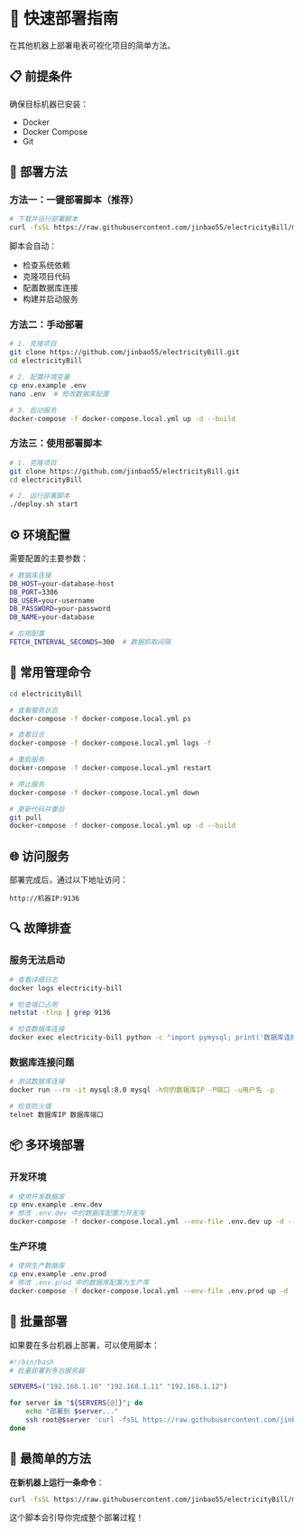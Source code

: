 # 🚀 快速部署指南

在其他机器上部署电表可视化项目的简单方法。

## 📋 前提条件

确保目标机器已安装：
- Docker
- Docker Compose  
- Git

## 🎯 部署方法

### 方法一：一键部署脚本（推荐）

```bash
# 下载并运行部署脚本
curl -fsSL https://raw.githubusercontent.com/jinbao55/electricityBill/main/remote-deploy.sh | bash
```

脚本会自动：
- 检查系统依赖
- 克隆项目代码
- 配置数据库连接
- 构建并启动服务

### 方法二：手动部署

```bash
# 1. 克隆项目
git clone https://github.com/jinbao55/electricityBill.git
cd electricityBill

# 2. 配置环境变量
cp env.example .env
nano .env  # 修改数据库配置

# 3. 启动服务
docker-compose -f docker-compose.local.yml up -d --build
```

### 方法三：使用部署脚本

```bash
# 1. 克隆项目
git clone https://github.com/jinbao55/electricityBill.git
cd electricityBill

# 2. 运行部署脚本
./deploy.sh start
```

## ⚙️ 环境配置

需要配置的主要参数：

```bash
# 数据库连接
DB_HOST=your-database-host
DB_PORT=3306
DB_USER=your-username
DB_PASSWORD=your-password
DB_NAME=your-database

# 应用配置
FETCH_INTERVAL_SECONDS=300  # 数据抓取间隔
```

## 🔧 常用管理命令

```bash
cd electricityBill

# 查看服务状态
docker-compose -f docker-compose.local.yml ps

# 查看日志
docker-compose -f docker-compose.local.yml logs -f

# 重启服务
docker-compose -f docker-compose.local.yml restart

# 停止服务
docker-compose -f docker-compose.local.yml down

# 更新代码并重启
git pull
docker-compose -f docker-compose.local.yml up -d --build
```

## 🌐 访问服务

部署完成后，通过以下地址访问：

```
http://机器IP:9136
```

## 🔍 故障排查

### 服务无法启动
```bash
# 查看详细日志
docker logs electricity-bill

# 检查端口占用
netstat -tlnp | grep 9136

# 检查数据库连接
docker exec electricity-bill python -c "import pymysql; print('数据库连接测试')"
```

### 数据库连接问题
```bash
# 测试数据库连接
docker run --rm -it mysql:8.0 mysql -h你的数据库IP -P端口 -u用户名 -p

# 检查防火墙
telnet 数据库IP 数据库端口
```

## 📦 多环境部署

### 开发环境
```bash
# 使用开发数据库
cp env.example .env.dev
# 修改 .env.dev 中的数据库配置为开发库
docker-compose -f docker-compose.local.yml --env-file .env.dev up -d --build
```

### 生产环境
```bash
# 使用生产数据库
cp env.example .env.prod  
# 修改 .env.prod 中的数据库配置为生产库
docker-compose -f docker-compose.local.yml --env-file .env.prod up -d --build
```

## 🔄 批量部署

如果要在多台机器上部署，可以使用脚本：

```bash
#!/bin/bash
# 批量部署到多台服务器

SERVERS=("192.168.1.10" "192.168.1.11" "192.168.1.12")

for server in "${SERVERS[@]}"; do
    echo "部署到 $server..."
    ssh root@$server 'curl -fsSL https://raw.githubusercontent.com/jinbao55/electricityBill/main/remote-deploy.sh | bash'
done
```

## 🎯 最简单的方法

**在新机器上运行一条命令**：

```bash
curl -fsSL https://raw.githubusercontent.com/jinbao55/electricityBill/main/remote-deploy.sh | bash
```

这个脚本会引导你完成整个部署过程！